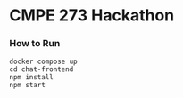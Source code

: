 # CMPE 273 Hackathon

### How to Run
```
docker compose up
cd chat-frontend
npm install
npm start
```